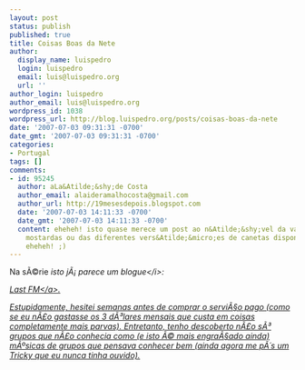 ```yaml
---
layout: post
status: publish
published: true
title: Coisas Boas da Nete
author:
  display_name: luispedro
  login: luispedro
  email: luis@luispedro.org
  url: ''
author_login: luispedro
author_email: luis@luispedro.org
wordpress_id: 1038
wordpress_url: http://blog.luispedro.org/posts/coisas-boas-da-nete
date: '2007-07-03 09:31:31 -0700'
date_gmt: '2007-07-03 09:31:31 -0700'
categories:
- Portugal
tags: []
comments:
- id: 95245
  author: aLa&Atilde;&shy;de Costa
  author_email: alaideramalhocosta@gmail.com
  author_url: http://19mesesdepois.blogspot.com
  date: '2007-07-03 14:11:33 -0700'
  date_gmt: '2007-07-03 14:11:33 -0700'
  content: eheheh! isto quase merece um post ao n&Atilde;&shy;vel da variedade de
    mostardas ou das diferentes vers&Atilde;&micro;es de canetas dispon&Atilde;&shy;veis.
    eheheh! ;)
---
```

<p>Na s&Atilde;&copy;rie <i>isto j&Atilde;&iexcl; parece um blogue<&#47;i>:
<p><a href="http:&#47;&#47;www.last.fm&#47;">Last FM<&#47;a>.
<p>Estupidamente, hesitei semanas antes de comprar o servi&Atilde;&sect;o pago (como se eu n&Atilde;&pound;o gastasse os 3 d&Atilde;&sup3;lares mensais que custa em coisas completamente mais parvas). Entretanto, tenho descoberto n&Atilde;&pound;o s&Atilde;&sup3; grupos que n&Atilde;&pound;o conhecia como (e isto &Atilde;&copy; mais engra&Atilde;&sect;ado ainda) m&Atilde;&ordm;sicas de grupos que pensava conhecer bem (ainda agora me p&Atilde;&acute;s um Tricky que eu nunca tinha ouvido).</p>
